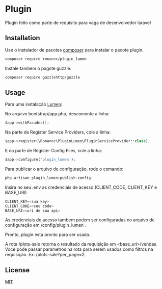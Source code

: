 # Plugin

Plugin feito como parte de requisito para vaga de desenvolvedor laravel

## Installation

Use o instalador de pacotes [composer](https://getcomposer.org/) para instalar o pacote plugin.

```bash
composer require ronannc/plugin_lumen
```
Instale tambem o pagote guzzle.

```bash
composer require guzzlehttp/guzzle
```

## Usage
Para uma instalação [Lumen](https://lumen.laravel.com/):

No arquivo bootstrap/app.php, descomente a linha:
```python
$app->withFacades();
```
Na parte de Register Service Providers, cole a linha:

```python
$app->register(\Ronannc\PluginLumen\PluginServiceProvider::class);
```
E na parte de Register Config Files, cole a linha:
```python
$app->configure('plugin_lumen');
```

Para publicar o arquivo de configuração, rode o comando:

```python
php artisan plugin_lumen:publish-config
```

Insira no seu .env as credenciais de acesso (CLIENT_CODE, CLIENT_KEY e BASE_URI)

```python
CLIENT_KEY=<sua key>
CLIENT_CODE=<seu code>
BASE_URI=<uri de sua api>
```
As credenciais de acesso tambem podem ser configuradas no arquivo de configuração em /config/plugin_lumen .



Pronto, plugin esta pronto para ser usado.

A rota /plots-sale retorna o resultado da requisição em <base_uri>/vendas. Voce pode passar parametros na rota para serem usados como filtros na requisição. Ex: /plots-sale?per_page=2.

## License
[MIT](https://choosealicense.com/licenses/mit/)
